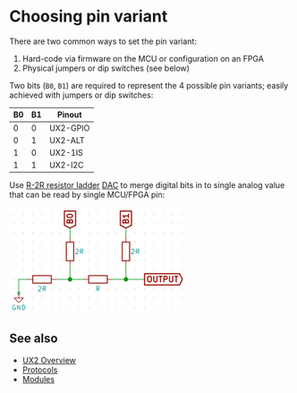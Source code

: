 # Choosing pin variant

There are two common ways to set the pin variant:

1. Hard-code via firmware on the MCU or configuration on an FPGA
2. Physical jumpers or dip switches (see below)

Two bits (`B0`, `B1`) are required to represent the 4 possible pin variants; easily achieved with jumpers or dip switches:

| B0 | B1 |  Pinout  |
| -- | -- | -------- |
| 0  | 0  | UX2-GPIO |
| 0  | 1  | UX2-ALT  |
| 1  | 0  | UX2-1IS  |
| 1  | 1  | UX2-I2C  |

Use [R-2R resistor ladder](https://www.wikiwand.com/en/Resistor_ladder#/R.E2.80.932R_resistor_ladder_network_.28digital_to_analog_conversion.29)
[DAC](https://www.wikiwand.com/en/Digital-to-analog_converter) to merge digital bits in to single analog value that can be read by single
MCU/FPGA pin:

![2-bit DAC using R-2R resitor ladder](../img/2-bit-dac.png)

## See also

* [UX2 Overview](../README.md)
* [Protocols](../protocols/README.md)
* [Modules](../modules/README.md)
